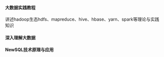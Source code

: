 #### 大数据实践教程
讲述hadoop生态hdfs、mapreduce、hive、hbase、yarn、spark等理论与实践知识

#### 深入理解大数据
#### NewSQL技术原理与应用
